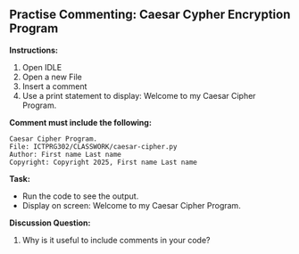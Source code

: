 ## Practise Commenting: Caesar Cypher Encryption Program

**Instructions:**  
1. Open IDLE 
2. Open a new File
3. Insert a comment
4. Use a print statement to display: Welcome to my Caesar Cipher Program.

**Comment must include the following:**  
```
Caesar Cipher Program.  
File: ICTPRG302/CLASSWORK/caesar-cipher.py  
Author: First name Last name  
Copyright: Copyright 2025, First name Last name  
```

**Task:**
* Run the code to see the output.
* Display on screen: Welcome to my Caesar Cipher Program.

**Discussion Question:**
1. Why is it useful to include comments in your code?